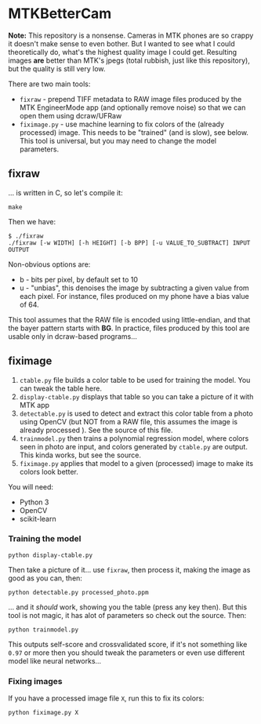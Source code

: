 # MTKBetterCam

**Note:** This repository is a nonsense. Cameras in MTK phones are so crappy it doesn't make sense to even bother. But I wanted to see what I could theoretically do, what's the highest quality image I could get. Resulting images **are** better than MTK's jpegs (total rubbish, just like this repository), but the quality is still very low.

There are two main tools:
* `fixraw` - prepend TIFF metadata to RAW image files produced by the MTK EngineerMode app (and optionally remove noise) so that we can open them using dcraw/UFRaw
* `fiximage.py` - use machine learning to fix colors of the (already processed) image. This needs to be "trained" (and is slow), see below. This tool is universal, but you may need to change the model parameters.


## fixraw

... is written in C, so let's compile it:
```
make
```
Then we have:
```
$ ./fixraw
./fixraw [-w WIDTH] [-h HEIGHT] [-b BPP] [-u VALUE_TO_SUBTRACT] INPUT OUTPUT
```
Non-obvious options are:
* b - bits per pixel, by default set to 10
* u - "unbias", this denoises the image by subtracting a given value from each pixel. For instance, files produced on my phone have a bias value of 64.

This tool assumes that the RAW file is encoded using little-endian, and that the bayer pattern starts with **BG**. In practice, files produced by this tool are usable only in dcraw-based programs...


## fiximage

1. `ctable.py` file builds a color table to be used for training the model. You can tweak the table here.
2. `display-ctable.py` displays that table so you can take a picture of it with MTK app
3. `detectable.py` is used to detect and extract this color table from a photo using OpenCV (but NOT from a RAW file, this assumes the image is already processed <usually PPM format>). See the source of this file.
4. `trainmodel.py` then trains a polynomial regression model, where colors seen in photo are input, and colors generated by `ctable.py` are output. This kinda works, but see the source.
5. `fiximage.py` applies that model to a given (processed) image to make its colors look better.

You will need:
* Python 3
* OpenCV
* scikit-learn

### Training the model

```
python display-ctable.py
```
Then take a picture of it... use `fixraw`, then process it, making the image as good as you can, then:
```
python detectable.py processed_photo.ppm
```
... and it *should* work, showing you the table (press any key then). But this tool is not magic, it has alot of parameters so check out the source. Then:
```
python trainmodel.py
```
This outputs self-score and crossvalidated score, if it's not something like `0.97` or more then you should tweak the parameters or even use different model like neural networks...


### Fixing images

If you have a processed image file `X`, run this to fix its colors:
```
python fiximage.py X
```
